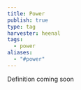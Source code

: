```yaml
---
title: Power
publish: true
type: tag
harvester: heenal
tags:
  - power
aliases:
  - "#power"
---
```


Definition coming soon
